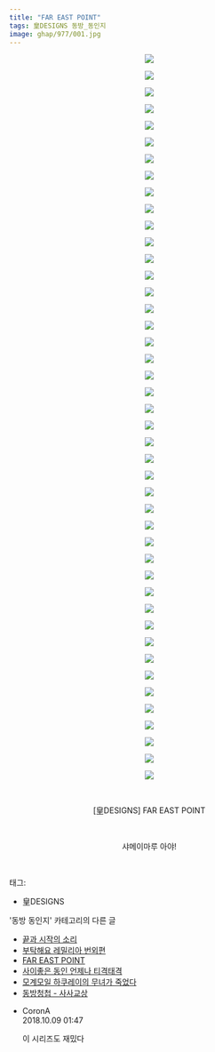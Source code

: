 ```yaml
---
title: "FAR EAST POINT"
tags: 皇DESIGNS 동방_동인지
image: ghap/977/001.jpg
---
```

<div class="article">
<p style="text-align: center; clear: none; float: none;"><img src="{{ site.nasurl }}/ghap/977/001.jpg"/></p>
<p style="text-align: center; clear: none; float: none;"><img src="{{ site.nasurl }}/ghap/977/002.jpg"/></p>
<p style="text-align: center; clear: none; float: none;"><img src="{{ site.nasurl }}/ghap/977/003.jpg"/></p>
<p style="text-align: center; clear: none; float: none;"><img src="{{ site.nasurl }}/ghap/977/004.jpg"/></p>
<p style="text-align: center; clear: none; float: none;"><img src="{{ site.nasurl }}/ghap/977/005.jpg"/></p>
<p style="text-align: center; clear: none; float: none;"><img src="{{ site.nasurl }}/ghap/977/006.jpg"/></p>
<p style="text-align: center; clear: none; float: none;"><img src="{{ site.nasurl }}/ghap/977/007.jpg"/></p>
<p style="text-align: center; clear: none; float: none;"><img src="{{ site.nasurl }}/ghap/977/008.jpg"/></p>
<p style="text-align: center; clear: none; float: none;"><img src="{{ site.nasurl }}/ghap/977/009.jpg"/></p>
<p style="text-align: center; clear: none; float: none;"><img src="{{ site.nasurl }}/ghap/977/010.jpg"/></p>
<p style="text-align: center; clear: none; float: none;"><img src="{{ site.nasurl }}/ghap/977/011.jpg"/></p>
<p style="text-align: center; clear: none; float: none;"><img src="{{ site.nasurl }}/ghap/977/012.jpg"/></p>
<p style="text-align: center; clear: none; float: none;"><img src="{{ site.nasurl }}/ghap/977/013.jpg"/></p>
<p style="text-align: center; clear: none; float: none;"><img src="{{ site.nasurl }}/ghap/977/014.jpg"/></p>
<p style="text-align: center; clear: none; float: none;"><img src="{{ site.nasurl }}/ghap/977/015.jpg"/></p>
<p style="text-align: center; clear: none; float: none;"><img src="{{ site.nasurl }}/ghap/977/016.jpg"/></p>
<p style="text-align: center; clear: none; float: none;"><img src="{{ site.nasurl }}/ghap/977/017.jpg"/></p>
<p style="text-align: center; clear: none; float: none;"><img src="{{ site.nasurl }}/ghap/977/018.jpg"/></p>
<p style="text-align: center; clear: none; float: none;"><img src="{{ site.nasurl }}/ghap/977/019.jpg"/></p>
<p style="text-align: center; clear: none; float: none;"><img src="{{ site.nasurl }}/ghap/977/020.jpg"/></p>
<p style="text-align: center; clear: none; float: none;"><img src="{{ site.nasurl }}/ghap/977/021.jpg"/></p>
<p style="text-align: center; clear: none; float: none;"><img src="{{ site.nasurl }}/ghap/977/022.jpg"/></p>
<p style="text-align: center; clear: none; float: none;"><img src="{{ site.nasurl }}/ghap/977/023.jpg"/></p>
<p style="text-align: center; clear: none; float: none;"><img src="{{ site.nasurl }}/ghap/977/024.jpg"/></p>
<p style="text-align: center; clear: none; float: none;"><img src="{{ site.nasurl }}/ghap/977/025.jpg"/></p>
<p style="text-align: center; clear: none; float: none;"><img src="{{ site.nasurl }}/ghap/977/026.jpg"/></p>
<p style="text-align: center; clear: none; float: none;"><img src="{{ site.nasurl }}/ghap/977/027.jpg"/></p>
<p style="text-align: center; clear: none; float: none;"><img src="{{ site.nasurl }}/ghap/977/028.jpg"/></p>
<p style="text-align: center; clear: none; float: none;"><img src="{{ site.nasurl }}/ghap/977/029.jpg"/></p>
<p style="text-align: center; clear: none; float: none;"><img src="{{ site.nasurl }}/ghap/977/030.jpg"/></p>
<p style="text-align: center; clear: none; float: none;"><img src="{{ site.nasurl }}/ghap/977/031.jpg"/></p>
<p style="text-align: center; clear: none; float: none;"><img src="{{ site.nasurl }}/ghap/977/032.jpg"/></p>
<p style="text-align: center; clear: none; float: none;"><img src="{{ site.nasurl }}/ghap/977/033.jpg"/></p>
<p style="text-align: center; clear: none; float: none;"><img src="{{ site.nasurl }}/ghap/977/034.jpg"/></p>
<p style="text-align: center; clear: none; float: none;"><img src="{{ site.nasurl }}/ghap/977/035.jpg"/></p>
<p style="text-align: center; clear: none; float: none;"><img src="{{ site.nasurl }}/ghap/977/036.jpg"/></p>
<p style="text-align: center; clear: none; float: none;"><img src="{{ site.nasurl }}/ghap/977/037.jpg"/></p>
<p style="text-align: center; clear: none; float: none;"><img src="{{ site.nasurl }}/ghap/977/038.jpg"/></p>
<p style="text-align: center; clear: none; float: none;"><img src="{{ site.nasurl }}/ghap/977/039.jpg"/></p>
<p style="text-align: center; clear: none; float: none;"><img src="{{ site.nasurl }}/ghap/977/040.jpg"/></p>
<p style="text-align: center; clear: none; float: none;"><img src="{{ site.nasurl }}/ghap/977/041.jpg"/></p>
<p style="text-align: center; clear: none; float: none;"><img src="{{ site.nasurl }}/ghap/977/042.jpg"/></p>
<p style="text-align: center; clear: none; float: none;"><img src="{{ site.nasurl }}/ghap/977/043.jpg"/></p>
<p style="text-align: center; clear: none; float: none;"><img src="{{ site.nasurl }}/ghap/977/044.jpg"/></p>
<p style="text-align: center; clear: none; float: none;"><br/></p>
<p style="text-align: center; clear: none; float: none;">[皇DESIGNS] FAR EAST POINT</p>
<p style="text-align: center; clear: none; float: none;"><br/></p>
<p style="text-align: center; clear: none; float: none;">샤메이마루 아야!</p>
<p><br/></p>
</div><div class="tagTrail">
<p>태그: </p>
<ul>
<li>皇DESIGNS</li>
</ul>
</div><div class="another">
<p>'동방 동인지' 카테고리의 다른 글</p>
<ul>
<li><a href="/2016-07-21-ghap_981">끝과 시작의 소리</a></li>
<li><a href="/2016-07-21-ghap_978">부탁해요 레밀리아 번외편</a></li>
<li><a href="/2016-07-21-ghap_977">FAR EAST POINT</a></li>
<li><a href="/2016-07-21-ghap_976">사이좋은 동인 언제나 티격태격</a></li>
<li><a href="/2016-07-21-ghap_975">모계모일 하쿠레이의 무녀가 죽었다</a></li>
<li><a href="/2016-07-21-ghap_974">동방청첩 - 사사교상</a></li>
</ul>
</div><div class="cb_module cb_fluid">
<div class="cb_wrt cb_profile">
<div class="comment">
<ul>
<li class="cb_thumb_off" id="comment15349005">
<div class="cb_comment_area">
<div class="cb_info_area">
<div class="cb_section">
<span class="cb_nick_name">CoronA</span>
</div>
<div class="cb_section">
<span class="cb_date">2018.10.09 01:47 </span>
</div>
</div>
<div class="cb_dsc_comment">
<p class="cb_dsc">
											이 시리즈도 재밌다
										</p>
</div>
</div></li>
</ul>
</div>
</div><!-- commentList close -->
</div>